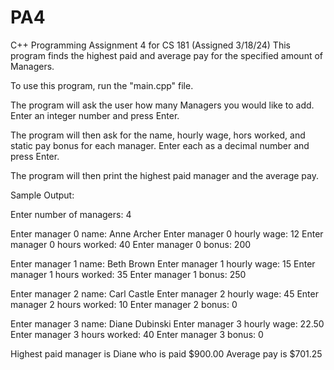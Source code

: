 # PA4
C++ Programming Assignment 4 for CS 181 (Assigned 3/18/24)
This program finds the highest paid and average pay for the specified amount of Managers.

To use this program, run the "main.cpp" file.

The program will ask the user how many Managers you would like to add. Enter an integer number and press Enter.

The program will then ask for the name, hourly wage, hors worked, and static pay bonus for each manager. Enter each as a decimal number and press Enter.

The program will then print the highest paid manager and the average pay.

Sample Output:

Enter number of managers: 4

Enter manager 0 name: Anne Archer
Enter manager 0 hourly wage: 12
Enter manager 0 hours worked: 40
Enter manager 0 bonus: 200

Enter manager 1 name: Beth Brown
Enter manager 1 hourly wage: 15
Enter manager 1 hours worked: 35
Enter manager 1 bonus: 250

Enter manager 2 name: Carl Castle
Enter manager 2 hourly wage: 45
Enter manager 2 hours worked: 10
Enter manager 2 bonus: 0

Enter manager 3 name: Diane Dubinski
Enter manager 3 hourly wage: 22.50
Enter manager 3 hours worked: 40
Enter manager 3 bonus: 0

Highest paid manager is Diane who is paid $900.00
Average pay is $701.25
